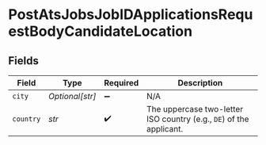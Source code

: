 # PostAtsJobsJobIDApplicationsRequestBodyCandidateLocation


## Fields

| Field                                                               | Type                                                                | Required                                                            | Description                                                         |
| ------------------------------------------------------------------- | ------------------------------------------------------------------- | ------------------------------------------------------------------- | ------------------------------------------------------------------- |
| `city`                                                              | *Optional[str]*                                                     | :heavy_minus_sign:                                                  | N/A                                                                 |
| `country`                                                           | *str*                                                               | :heavy_check_mark:                                                  | The uppercase two-letter ISO country (e.g., `DE`) of the applicant. |